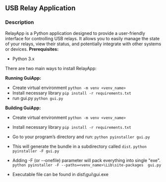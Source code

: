 
## USB Relay Application

### Description

RelayApp is a Python application designed to provide a user-friendly interface for controlling USB relays. It allows you to easily manage the state of your relays, view their status, and potentially integrate with other systems or devices.
**Prerequisites:**

-   Python 3.x 

There are two main ways to install RelayApp:

**Running GuiApp:** 
 - Create virtual environment `python -m venv <venv_name>`
 - Install necessary library `pip install -r requirements.txt`
 - run gui.py `python gui.py`

**Building GuiApp:** 

 - Create virtual environment `python -m venv <venv_name>`
 - Install necessary library `pip install -r requirements.txt`

- Go to your program’s directory and run:
`python pyinstaller gui.py`

- This will generate the bundle in a subdirectory called `dist`.
 `python pyinstaller -F gui.py`

- Adding -F (or --onefile) parameter will pack everything into single "exe".
`python pyinstaller -F --paths=<venv_name>\Lib\site-packages  gui.py`
- Executable file can be found in dist\gui\gui.exe

